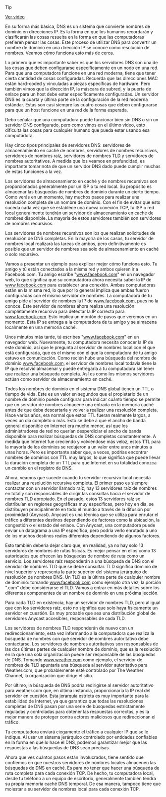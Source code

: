 > [!TIP]  
> [Ver video](https://youtu.be/fUhaXk6XJkU)

En su forma más básica, DNS es un sistema que convierte nombres de dominio en direcciones IP. Es la forma en que los humanos recordarán y clasificarán las cosas resuelta en la forma en que las computadoras prefieren pensar las cosas. Este proceso de utilizar DNS para convertir un nombre de dominio en una dirección IP se conoce como resolución de nombres. Veamos cómo funciona esto más de cerca.

Lo primero que es importante saber es que los servidores DNS son una de las cosas que deben configurarse específicamente en un nodo en una red. Para que una computadora funcione en una red moderna, tiene que tener cierta cantidad de cosas configuradas. Recuerda que las direcciones MAC están hard-coded y vinculadas a piezas específicas de hardware. Pero también vimos que la dirección IP, la máscara de subred, y la puerta de enlace para un host debe estar específicamente configuradas. Un servidor DNS es la cuarta y última parte de la configuración de la red moderna estándar. Estas son casi siempre las cuatro cosas que deben configurarse para que un host funcione en una red de la forma esperada.

Debo señalar que una computadora puede funcionar bien sin DNS o sin un servidor DNS configurado, pero como vimos en el último video, esto dificulta las cosas para cualquier humano que pueda estar usando esa computadora.

Hay cinco tipos principales de servidores DNS: servidores de almacenamiento en caché de nombres, servidores de nombres recursivos, servidores de nombres raíz, servidores de nombres TLD y servidores de nombres autoritativos. A medida que los veamos en profundidad, es importante tomar nota de que un servidor DNS dado puede cumplir muchas de estas funciones a la vez.

Los servidores de almacenamiento en caché y de nombres recursivos son proporcionados generalmente por un ISP o tu red local. Su propósito es almacenar las búsquedas de nombres de dominio durante un cierto tiempo. Como verás en un momento, hay muchos pasos para realizar una resolución completa de un nombre de dominio. Con el fin de evitar que esto suceda cada vez que se establece una nueva conexión TCP, tu ISP o red local generalmente tendrán un servidor de almacenamiento en caché de nombres disponible. La mayoría de estos servidores también son servidores de nombres recursivos.

Los servidores de nombres recursivos son los que realizan solicitudes de resolución de DNS completas. En la mayoría de los casos, tu servidor de nombres local realizará las tareas de ambos, pero definitivamente es posible que un servidor de nombres sea solo de almacenamiento en caché o solo recursivo.

Vamos a presentar un ejemplo para explicar mejor cómo funciona esto. Tu amigo y tú están conectados a la misma red y ambos quieren ir a Facebook.com. Tu amigo escribe "www.facebook.com" en un navegador web, lo que significa que su computadora ahora necesita saber la IP de www.facebook.com para establecer una conexión. Ambas computadoras están en la misma red, lo que por lo general implica que ambas fueron configuradas con el mismo servidor de nombres. La computadora de tu amigo pide al servidor de nombres la IP de www.facebook.com, pues no la conoce. Este servidor de nombres ahora realiza una resolución completamente recursiva para detectar la IP correcta para www.facebook.com. Esto implica un montón de pasos que veremos en un momento. Esta IP se entrega a la computadora de tu amigo y se almacena localmente en una memoria caché.

Unos minutos más tarde, tú escribes "www.facebook.com" en un navegador web. Nuevamente, tu computadora necesita conocer la IP de este dominio, así que le pregunta al servidor de nombres local con el que está configurada, que es el mismo con el que la computadora de tu amigo estuvo en comunicación. Como recién hubo una búsqueda del nombre de dominio www.facebook.com, el servidor de nombres local todavía tiene la IP que resolvió almacenar y puede entregarla a tu computadora sin tener que realizar una búsqueda completa. Así es como los mismos servidores actúan como servidor de almacenamiento en caché.

Todos los nombres de dominio en el sistema DNS global tienen un TTL o tiempo de vida. Este es un valor en segundos que el propietario de un nombre de dominio puede configurar para indicar cuánto tiempo se permite que un servidor de nombres almacene una entrada en la memoria caché antes de que deba descartarla y volver a realizar una resolución completa. Hace varios años, era normal que estos TTL fueran realmente largos, a veces un día completo o más. Esto se debe a que el ancho de banda general disponible en Internet era mucho menor, así que los administradores de red no querían desperdiciar el ancho de banda disponible para realizar búsquedas de DNS completas constantemente. A medida que Internet fue creciendo y volviéndose más veloz, estos TTL para la mayoría de los dominios se redujeron a un valor entre unos minutos a unas horas. Pero es importante saber que, a veces, podrías encontrar nombres de dominios con TTL muy largos, lo que significa que puede llevar la duración completa de un TTL para que Internet en su totalidad conozca un cambio en el registro de DNS.

Ahora, veamos que sucede cuando tu servidor recursivo local necesita realizar una resolución recursiva completa. El primer paso es siempre contactar con un servidor llamado raíz; hay 13 servidores raíz de nombres en total y son responsables de dirigir las consultas hacia el servidor de nombres TLD apropiado. En el pasado, estos 13 servidores raíz se distribuían en regiones geográficas muy específicas, pero hoy en día, se distribuyen principalmente en todo el mundo a través de la difusión por proximidad (Anycast). Anycast es una técnica que se utiliza para enrutar el tráfico a diferentes destinos dependiendo de factores como la ubicación, la congestión o el estado del enlace. Con Anycast, una computadora puede enviar un datagrama a una IP específica, pero podría verlo enrutado a uno de los muchos destinos reales diferentes dependiendo de algunos factores.

Esto también debería dejar claro que, en realidad, ya no hay solo 13 servidores de nombres de rutas físicas. Es mejor pensar en ellos como 13 autoridades que ofrecen las búsquedas de nombre de ruta como un servicio. Los servidores raíz responderán a una búsqueda de DNS con el servidor de nombres TLD que se debe consultar. TLD significa dominio de nivel superior y representa la parte superior del sistema jerárquico de resolución de nombres DNS. Un TLD es la última parte de cualquier nombre de dominio: tomando www.facebook.com como ejemplo otra vez, la porción ".com" debe considerarse el TLD. Vamos a entrar en más detalles sobre los diferentes componentes de un nombre de dominio en una próxima lección.

Para cada TLD en existencia, hay un servidor de nombres TLD, pero al igual que con los servidores raíz, esto no significa que solo haya físicamente un servidor en cuestión. Es muy probable que sea una distribución global de servidores Anycast accesibles, responsables de cada TLD.

Los servidores de nombres TLD responderán de nuevo con un redireccionamiento, esta vez informando a la computadora que realiza la búsqueda de nombres con qué servidor de nombres autoritativo debe contactarse. Los servidores de nombres autoritativos son responsables de las dos últimas partes de cualquier nombre de dominio, que es la resolución en la que una sola organización puede ser responsable de las búsquedas de DNS. Tomando www.weather.com como ejemplo, el servidor de nombres de TLD apuntaría una búsqueda al servidor autoritativo para Weather.com, que probablemente esté controlado por The Weather Channel, la organización que dirige el sitio.

Por último, la búsqueda de DNS podría redirigirse al servidor autoritativo para weather.com que, en última instancia, proporcionaría la IP real del servidor en cuestión. Esta jerarquía estricta es muy importante para la estabilidad de Internet, ya que garantiza que todas las resoluciones completas de DNS pasan por una serie de búsquedas estrictamente reguladas y controladas para obtener las respuestas correctas, y es la mejor manera de proteger contra actores maliciosos que redireccionan el tráfico.

Tu computadora enviará ciegamente el tráfico a cualquier IP que se le indique. Al usar un sistema jerárquico controlado por entidades confiables en la forma en que lo hace el DNS, podemos garantizar mejor que las respuestas a las búsquedas de DNS sean precisas.

Ahora que ves cuántos pasos están involucrados, tiene sentido que confiemos en que nuestros servidores de nombres locales almacenen las búsquedas de DNS en caché. Es para no tener que hacer una búsqueda de ruta completa para cada conexión TCP. De hecho, tu computadora local, desde tu teléfono a un equipo de escritorio, generalmente también tendrá su propia memoria caché DNS temporal. De esa manera, tampoco tiene que molestar a su servidor de nombres local para cada conexión TCP.
